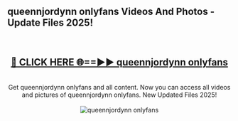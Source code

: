 <h2>queennjordynn onlyfans Videos And Photos - Update Files 2025!</h2>
<br>
<div align="center">
<h2><a href="https://linkcuts.com/hfmhzwbr" rel="nofollow">🔴 CLICK HERE 🌐==►► queennjordynn onlyfans</a></h2>
<br>
Get queennjordynn onlyfans and all content. Now you can access all videos and pictures of queennjordynn onlyfans. New Updated Files 2025!
<br>
<br>
<a href="https://linkcuts.com/hfmhzwbr" rel="nofollow" data-target="animated-image.originalLink"><img src="https://i.ibb.co.com/WyWwxjT/player-gif2.gif" alt="queennjordynn onlyfans" style="max-width: 100%; display: inline-block;" data-target="animated-image.originalImage"></a>
</div>
<br>